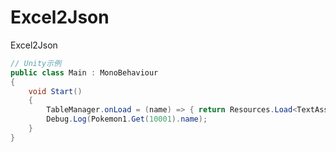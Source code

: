 # Excel2Json

Excel2Json



```c#
// Unity示例
public class Main : MonoBehaviour
{
    void Start()
    {
        TableManager.onLoad = (name) => { return Resources.Load<TextAsset>(name).text; };
        Debug.Log(Pokemon1.Get(10001).name);
    }
}
```

